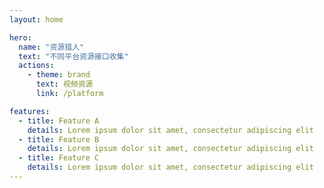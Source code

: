 ```yaml
---
layout: home

hero:
  name: "资源猎人"
  text: "不同平台资源接口收集"
  actions:
    - theme: brand
      text: 视频资源
      link: /platform

features:
  - title: Feature A
    details: Lorem ipsum dolor sit amet, consectetur adipiscing elit
  - title: Feature B
    details: Lorem ipsum dolor sit amet, consectetur adipiscing elit
  - title: Feature C
    details: Lorem ipsum dolor sit amet, consectetur adipiscing elit
---
```


